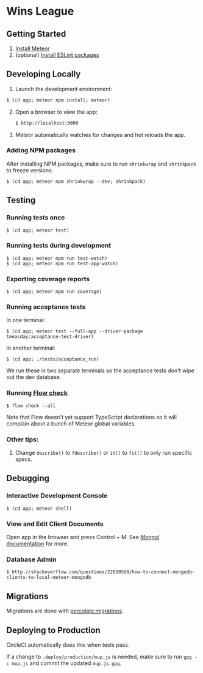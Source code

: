# Wins League

## Getting Started

1. [Install Meteor](https://www.meteor.com/install)
2. (optional) [Install ESLint packages](https://www.npmjs.com/package/eslint-config-airbnb)


## Developing Locally

1. Launch the development environment:

```bash
$ (cd app; meteor npm install; meteor)
```

2. Open a browser to view the app:

    ```bash
    $ http://localhost:3000
    ```

3. Meteor automatically watches for changes and hot reloads the app.

### Adding NPM packages

After installing NPM packages, make sure to run ``shrinkwrap`` and ``shrinkpack`` to freeze versions.

```
$ (cd app; meteor npm shrinkwrap --dev; shrinkpack)
```


## Testing

### Running tests once

```
$ (cd app; meteor test)
```

### Running tests during development

```
$ (cd app; meteor npm run test-watch)
$ (cd app; meteor npm run test-app-watch)
```

### Exporting coverage reports

```
$ (cd app; meteor npm run coverage)
```

### Running acceptance tests

In one terminal:
```
$ (cd app; meteor test --full-app --driver-package tmeasday:acceptance-test-driver)
```

In another terminal:
```
$ (cd app; ./tests/acceptance_run)
```

We run these in two separate terminals so the acceptance tests don't wipe out the dev database.

### Running [Flow check](http://flowtype.org)

```
$ flow check --all
```

Note that Flow doesn't yet support TypeScript declarations so it will complain about a bunch of Meteor global variables.

### Other tips:

1. Change `describe()` to `fdescribe()` or `it()` to `fit()` to only run specific specs.


## Debugging

### Interactive Development Console

```
$ (cd app; meteor shell)
```

### View and Edit Client Documents

Open app in the browser and press Control + M. See [Mongol documentation](https://github.com/msavin/Mongol) for more.

### Database Admin

```
$ http://stackoverflow.com/questions/22020580/how-to-connect-mongodb-clients-to-local-meteor-mongodb
```


## Migrations

Migrations are done with [percolate:migrations](https://github.com/percolatestudio/meteor-migrations).


## Deploying to Production

CircleCI automatically does this when tests pass.

If a change to `.deploy/production/mup.js` is needed, make sure to run `gpg -c mup.js` and commit the updated `mup.js.gpg`.
